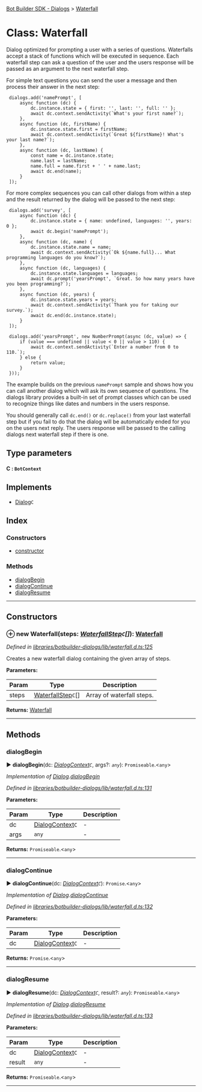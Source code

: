 [Bot Builder SDK - Dialogs](../README.md) > [Waterfall](../classes/botbuilder_dialogs.waterfall.md)



# Class: Waterfall


Dialog optimized for prompting a user with a series of questions. Waterfalls accept a stack of functions which will be executed in sequence. Each waterfall step can ask a question of the user and the users response will be passed as an argument to the next waterfall step.

For simple text questions you can send the user a message and then process their answer in the next step:

     dialogs.add('namePrompt', [
         async function (dc) {
             dc.instance.state = { first: '', last: '', full: '' };
             await dc.context.sendActivity(`What's your first name?`);
         },
         async function (dc, firstName) {
             dc.instance.state.first = firstName;
             await dc.context.sendActivity(`Great ${firstName}! What's your last name?`);
         },
         async function (dc, lastName) {
             const name = dc.instance.state;
             name.last = lastName;
             name.full = name.first + ' ' + name.last;
             await dc.end(name);
         }
     ]);

For more complex sequences you can call other dialogs from within a step and the result returned by the dialog will be passed to the next step:

     dialogs.add('survey', [
         async function (dc) {
             dc.instance.state = { name: undefined, languages: '', years: 0 };
             await dc.begin('namePrompt');
         },
         async function (dc, name) {
             dc.instance.state.name = name;
             await dc.context.sendActivity(`Ok ${name.full}... What programming languages do you know?`);
         },
         async function (dc, languages) {
             dc.instance.state.languages = languages;
             await dc.prompt('yearsPrompt', `Great. So how many years have you been programming?`);
         },
         async function (dc, years) {
             dc.instance.state.years = years;
             await dc.context.sendActivity(`Thank you for taking our survey.`);
             await dc.end(dc.instance.state);
         }
     ]);

     dialogs.add('yearsPrompt', new NumberPrompt(async (dc, value) => {
         if (value === undefined || value < 0 || value > 110) {
             await dc.context.sendActivity(`Enter a number from 0 to 110.`);
         } else {
             return value;
         }
     }));

The example builds on the previous `namePrompt` sample and shows how you can call another dialog which will ask its own sequence of questions. The dialogs library provides a built-in set of prompt classes which can be used to recognize things like dates and numbers in the users response.

You should generally call `dc.end()` or `dc.replace()` from your last waterfall step but if you fail to do that the dialog will be automatically ended for you on the users next reply. The users response will be passed to the calling dialogs next waterfall step if there is one.

## Type parameters
#### C :  `BotContext`
## Implements

* [Dialog](../interfaces/botbuilder_dialogs.dialog.md)`C`

## Index

### Constructors

* [constructor](botbuilder_dialogs.waterfall.md#constructor)


### Methods

* [dialogBegin](botbuilder_dialogs.waterfall.md#dialogbegin)
* [dialogContinue](botbuilder_dialogs.waterfall.md#dialogcontinue)
* [dialogResume](botbuilder_dialogs.waterfall.md#dialogresume)



---
## Constructors
<a id="constructor"></a>


### ⊕ **new Waterfall**(steps: *[WaterfallStep](../#waterfallstep)`C`[]*): [Waterfall](botbuilder_dialogs.waterfall.md)


*Defined in [libraries/botbuilder-dialogs/lib/waterfall.d.ts:125](https://github.com/Microsoft/botbuilder-js/blob/f596b7c/libraries/botbuilder-dialogs/lib/waterfall.d.ts#L125)*



Creates a new waterfall dialog containing the given array of steps.


**Parameters:**

| Param | Type | Description |
| ------ | ------ | ------ |
| steps | [WaterfallStep](../#waterfallstep)`C`[]   |  Array of waterfall steps. |





**Returns:** [Waterfall](botbuilder_dialogs.waterfall.md)

---


## Methods
<a id="dialogbegin"></a>

###  dialogBegin

► **dialogBegin**(dc: *[DialogContext](botbuilder_dialogs.dialogcontext.md)`C`*, args?: *`any`*): `Promiseable`.<`any`>



*Implementation of [Dialog](../interfaces/botbuilder_dialogs.dialog.md).[dialogBegin](../interfaces/botbuilder_dialogs.dialog.md#dialogbegin)*

*Defined in [libraries/botbuilder-dialogs/lib/waterfall.d.ts:131](https://github.com/Microsoft/botbuilder-js/blob/f596b7c/libraries/botbuilder-dialogs/lib/waterfall.d.ts#L131)*



**Parameters:**

| Param | Type | Description |
| ------ | ------ | ------ |
| dc | [DialogContext](botbuilder_dialogs.dialogcontext.md)`C`   |  - |
| args | `any`   |  - |





**Returns:** `Promiseable`.<`any`>





___

<a id="dialogcontinue"></a>

###  dialogContinue

► **dialogContinue**(dc: *[DialogContext](botbuilder_dialogs.dialogcontext.md)`C`*): `Promise`.<`any`>



*Implementation of [Dialog](../interfaces/botbuilder_dialogs.dialog.md).[dialogContinue](../interfaces/botbuilder_dialogs.dialog.md#dialogcontinue)*

*Defined in [libraries/botbuilder-dialogs/lib/waterfall.d.ts:132](https://github.com/Microsoft/botbuilder-js/blob/f596b7c/libraries/botbuilder-dialogs/lib/waterfall.d.ts#L132)*



**Parameters:**

| Param | Type | Description |
| ------ | ------ | ------ |
| dc | [DialogContext](botbuilder_dialogs.dialogcontext.md)`C`   |  - |





**Returns:** `Promise`.<`any`>





___

<a id="dialogresume"></a>

###  dialogResume

► **dialogResume**(dc: *[DialogContext](botbuilder_dialogs.dialogcontext.md)`C`*, result?: *`any`*): `Promiseable`.<`any`>



*Implementation of [Dialog](../interfaces/botbuilder_dialogs.dialog.md).[dialogResume](../interfaces/botbuilder_dialogs.dialog.md#dialogresume)*

*Defined in [libraries/botbuilder-dialogs/lib/waterfall.d.ts:133](https://github.com/Microsoft/botbuilder-js/blob/f596b7c/libraries/botbuilder-dialogs/lib/waterfall.d.ts#L133)*



**Parameters:**

| Param | Type | Description |
| ------ | ------ | ------ |
| dc | [DialogContext](botbuilder_dialogs.dialogcontext.md)`C`   |  - |
| result | `any`   |  - |





**Returns:** `Promiseable`.<`any`>





___


